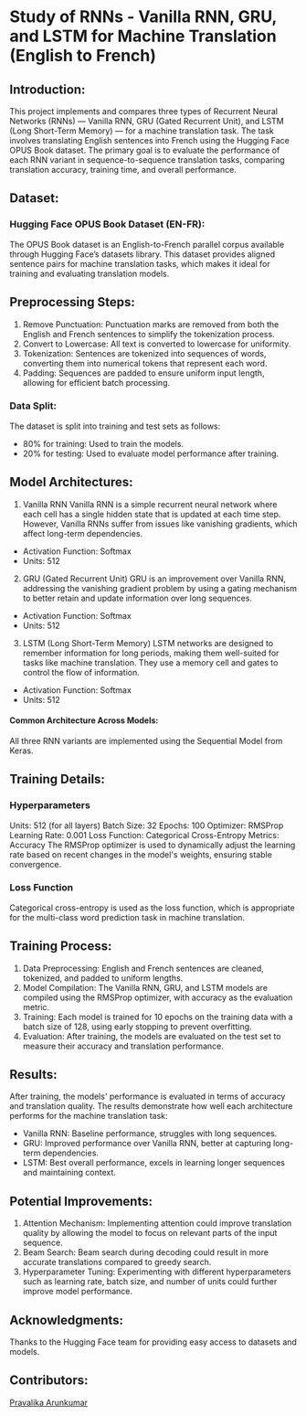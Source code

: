 # Study of RNNs - Vanilla RNN, GRU, and LSTM for Machine Translation (English to French)

## Introduction:
This project implements and compares three types of Recurrent Neural Networks (RNNs) — Vanilla RNN, GRU (Gated Recurrent Unit), and LSTM (Long Short-Term Memory) — for a machine translation task. The task involves translating English sentences into French using the Hugging Face OPUS Book dataset. The primary goal is to evaluate the performance of each RNN variant in sequence-to-sequence translation tasks, comparing translation accuracy, training time, and overall performance.

## Dataset:
### Hugging Face OPUS Book Dataset (EN-FR):
The OPUS Book dataset is an English-to-French parallel corpus available through Hugging Face’s datasets library. This dataset provides aligned sentence pairs for machine translation tasks, which makes it ideal for training and evaluating translation models.

## Preprocessing Steps:
1. Remove Punctuation: Punctuation marks are removed from both the English and French sentences to simplify the tokenization process.
2. Convert to Lowercase: All text is converted to lowercase for uniformity.
3. Tokenization: Sentences are tokenized into sequences of words, converting them into numerical tokens that represent each word.
4. Padding: Sequences are padded to ensure uniform input length, allowing for efficient batch processing.

### Data Split:
The dataset is split into training and test sets as follows:
+ 80% for training: Used to train the models.
+ 20% for testing: Used to evaluate model performance after training.

## Model Architectures:
1. Vanilla RNN
Vanilla RNN is a simple recurrent neural network where each cell has a single hidden state that is updated at each time step. However, Vanilla RNNs suffer from issues like vanishing gradients, which affect long-term dependencies.
+ Activation Function: Softmax
+ Units: 512
2. GRU (Gated Recurrent Unit)
GRU is an improvement over Vanilla RNN, addressing the vanishing gradient problem by using a gating mechanism to better retain and update information over long sequences.
+ Activation Function: Softmax
+ Units: 512
3. LSTM (Long Short-Term Memory)
LSTM networks are designed to remember information for long periods, making them well-suited for tasks like machine translation. They use a memory cell and gates to control the flow of information.
+ Activation Function: Softmax
+ Units: 512
#### Common Architecture Across Models:
All three RNN variants are implemented using the Sequential Model from Keras.

## Training Details:
### Hyperparameters
Units: 512 (for all layers)
Batch Size: 32
Epochs: 100
Optimizer: RMSProp
Learning Rate: 0.001
Loss Function: Categorical Cross-Entropy
Metrics: Accuracy
The RMSProp optimizer is used to dynamically adjust the learning rate based on recent changes in the model's weights, ensuring stable convergence.

### Loss Function
Categorical cross-entropy is used as the loss function, which is appropriate for the multi-class word prediction task in machine translation.

## Training Process:
1. Data Preprocessing: English and French sentences are cleaned, tokenized, and padded to uniform lengths.
2. Model Compilation: The Vanilla RNN, GRU, and LSTM models are compiled using the RMSProp optimizer, with accuracy as the evaluation metric.
3. Training: Each model is trained for 10 epochs on the training data with a batch size of 128, using early stopping to prevent overfitting.
4. Evaluation: After training, the models are evaluated on the test set to measure their accuracy and translation performance.

## Results:
After training, the models' performance is evaluated in terms of accuracy and translation quality. The results demonstrate how well each architecture performs for the machine translation task:
+ Vanilla RNN: Baseline performance, struggles with long sequences.
+ GRU: Improved performance over Vanilla RNN, better at capturing long-term dependencies.
+ LSTM: Best overall performance, excels in learning longer sequences and maintaining context.

## Potential Improvements:
1. Attention Mechanism: Implementing attention could improve translation quality by allowing the model to focus on relevant parts of the input sequence.
2. Beam Search: Beam search during decoding could result in more accurate translations compared to greedy search.
3. Hyperparameter Tuning: Experimenting with different hyperparameters such as learning rate, batch size, and number of units could further improve model performance.

## Acknowledgments:
Thanks to the Hugging Face team for providing easy access to datasets and models.

## Contributors:  
[Pravalika Arunkumar](https://github.com/pravalikaarunkumar)
